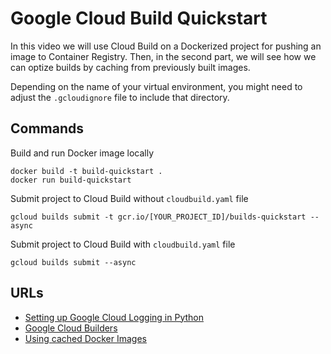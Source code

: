 # Google Cloud Build Quickstart

In this video we will use Cloud Build on a Dockerized project for pushing an image to Container Registry. Then, in the second part, we will see how we can optize builds by caching from previously built images.

Depending on the name of your virtual environment, you might need to adjust the `.gcloudignore` file to include that directory.

## Commands

Build  and run Docker image locally
```shell
docker build -t build-quickstart .
docker run build-quickstart
```

Submit project to Cloud Build without `cloudbuild.yaml` file
```shell
gcloud builds submit -t gcr.io/[YOUR_PROJECT_ID]/builds-quickstart --async
```

Submit project to Cloud Build with `cloudbuild.yaml` file
```shell
gcloud builds submit --async
```

## URLs
- [Setting up Google Cloud Logging in Python](https://cloud.google.com/logging/docs/setup/python)
- [Google Cloud Builders](https://cloud.google.com/build/docs/cloud-builders)
- [Using cached Docker Images](https://cloud.google.com/build/docs/optimize-builds/speeding-up-builds#using_a_cached_docker_image)
